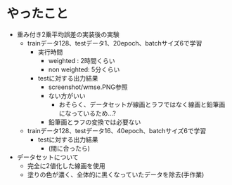 # やったこと

* 重み付き2乗平均誤差の実装後の実験
    * trainデータ128、testデータ1、20epoch、batchサイズ6で学習
        * 実行時間
            * weighted    : 2時間くらい
            * non weighted: 5分くらい
        * testに対する出力結果
            * screenshot/wmse.PNG参照
            * ない方がいい
                * おそらく、データセットが線画とラフではなく線画と鉛筆画になっているため...?
            * 鉛筆画とラフの変換では必要ない
    *  trainデータ128、testデータ16、40epoch、batchサイズ6で学習
        * testに対する出力結果
            * (間に合ったら)
* データセットについて
    * 完全に2値化した線画を使用
    * 塗りの色が濃く、全体的に黒くなっていたデータを除去(手作業)
